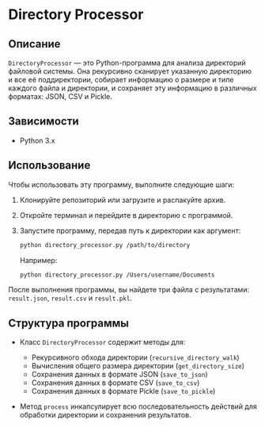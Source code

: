 # Directory Processor

## Описание

`DirectoryProcessor` — это Python-программа для анализа директорий файловой системы. Она рекурсивно сканирует указанную директорию и все её поддиректории, собирает информацию о размере и типе каждого файла и директории, и сохраняет эту информацию в различных форматах: JSON, CSV и Pickle.

## Зависимости

- Python 3.x

## Использование

Чтобы использовать эту программу, выполните следующие шаги:

1. Клонируйте репозиторий или загрузите и распакуйте архив.
2. Откройте терминал и перейдите в директорию с программой.
3. Запустите программу, передав путь к директории как аргумент:

    ```bash
    python directory_processor.py /path/to/directory
    ```
   
   Например:

    ```bash
    python directory_processor.py /Users/username/Documents
    ```

После выполнения программы, вы найдете три файла с результатами: `result.json`, `result.csv` и `result.pkl`.

## Структура программы

- Класс `DirectoryProcessor` содержит методы для:
  - Рекурсивного обхода директории (`recursive_directory_walk`)
  - Вычисления общего размера директории (`get_directory_size`)
  - Сохранения данных в формате JSON (`save_to_json`)
  - Сохранения данных в формате CSV (`save_to_csv`)
  - Сохранения данных в формате Pickle (`save_to_pickle`)
  
- Метод `process` инкапсулирует всю последовательность действий для обработки директории и сохранения результатов.